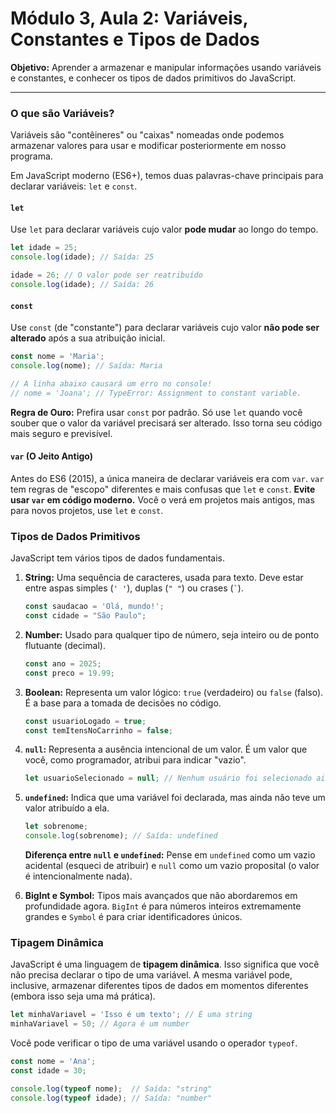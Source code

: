 # Módulo 3, Aula 2: Variáveis, Constantes e Tipos de Dados

**Objetivo:** Aprender a armazenar e manipular informações usando variáveis e constantes, e conhecer os tipos de dados primitivos do JavaScript.

---

### O que são Variáveis?

Variáveis são "contêineres" ou "caixas" nomeadas onde podemos armazenar valores para usar e modificar posteriormente em nosso programa.

Em JavaScript moderno (ES6+), temos duas palavras-chave principais para declarar variáveis: `let` e `const`.

#### `let`
Use `let` para declarar variáveis cujo valor **pode mudar** ao longo do tempo.

```javascript
let idade = 25;
console.log(idade); // Saída: 25

idade = 26; // O valor pode ser reatribuído
console.log(idade); // Saída: 26
```

#### `const`
Use `const` (de "constante") para declarar variáveis cujo valor **não pode ser alterado** após a sua atribuição inicial.

```javascript
const nome = 'Maria';
console.log(nome); // Saída: Maria

// A linha abaixo causará um erro no console!
// nome = 'Joana'; // TypeError: Assignment to constant variable.
```

**Regra de Ouro:** Prefira usar `const` por padrão. Só use `let` quando você souber que o valor da variável precisará ser alterado. Isso torna seu código mais seguro e previsível.

#### `var` (O Jeito Antigo)
Antes do ES6 (2015), a única maneira de declarar variáveis era com `var`. `var` tem regras de "escopo" diferentes e mais confusas que `let` e `const`. **Evite usar `var` em código moderno.** Você o verá em projetos mais antigos, mas para novos projetos, use `let` e `const`.

### Tipos de Dados Primitivos

JavaScript tem vários tipos de dados fundamentais.

1.  **String:** Uma sequência de caracteres, usada para texto. Deve estar entre aspas simples (`' '`), duplas (`" "`) ou crases (`` ` ``).
    ```javascript
    const saudacao = 'Olá, mundo!';
    const cidade = "São Paulo";
    ```

2.  **Number:** Usado para qualquer tipo de número, seja inteiro ou de ponto flutuante (decimal).
    ```javascript
    const ano = 2025;
    const preco = 19.99;
    ```

3.  **Boolean:** Representa um valor lógico: `true` (verdadeiro) ou `false` (falso). É a base para a tomada de decisões no código.
    ```javascript
    const usuarioLogado = true;
    const temItensNoCarrinho = false;
    ```

4.  **`null`:** Representa a ausência intencional de um valor. É um valor que você, como programador, atribui para indicar "vazio".
    ```javascript
    let usuarioSelecionado = null; // Nenhum usuário foi selecionado ainda
    ```

5.  **`undefined`:** Indica que uma variável foi declarada, mas ainda não teve um valor atribuído a ela.
    ```javascript
    let sobrenome;
    console.log(sobrenome); // Saída: undefined
    ```
    **Diferença entre `null` e `undefined`:** Pense em `undefined` como um vazio acidental (esqueci de atribuir) e `null` como um vazio proposital (o valor é intencionalmente nada).

6.  **BigInt e Symbol:** Tipos mais avançados que não abordaremos em profundidade agora. `BigInt` é para números inteiros extremamente grandes e `Symbol` é para criar identificadores únicos.

### Tipagem Dinâmica

JavaScript é uma linguagem de **tipagem dinâmica**. Isso significa que você não precisa declarar o tipo de uma variável. A mesma variável pode, inclusive, armazenar diferentes tipos de dados em momentos diferentes (embora isso seja uma má prática).

```javascript
let minhaVariavel = 'Isso é um texto'; // É uma string
minhaVariavel = 50; // Agora é um number
```

Você pode verificar o tipo de uma variável usando o operador `typeof`.
```javascript
const nome = 'Ana';
const idade = 30;

console.log(typeof nome);  // Saída: "string"
console.log(typeof idade); // Saída: "number"
```
